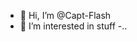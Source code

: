 - 👋 Hi, I’m @Capt-Flash
- 👀 I’m interested in stuff
-..

<!---
Capt-Flash/Capt-Flash is a ✨ special ✨ repository because its `README.md` (this file) appears on your GitHub profile.
You can click the Preview link to take a look at your changes.
--->
